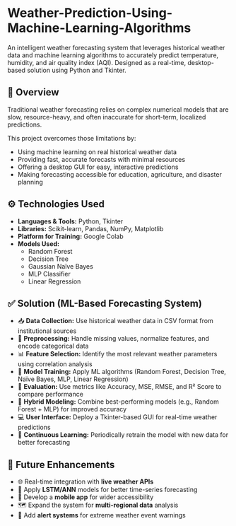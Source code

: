 # Weather-Prediction-Using-Machine-Learning-Algorithms
An intelligent weather forecasting system that leverages historical weather data and machine learning algorithms to accurately predict temperature, humidity, and air quality index (AQI). Designed as a real-time, desktop-based solution using Python and Tkinter.

## 📌 Overview

Traditional weather forecasting relies on complex numerical models that are slow, resource-heavy, and often inaccurate for short-term, localized predictions.

This project overcomes those limitations by:
- Using machine learning on real historical weather data
- Providing fast, accurate forecasts with minimal resources
- Offering a desktop GUI for easy, interactive predictions
- Making forecasting accessible for education, agriculture, and disaster planning

## ⚙️ Technologies Used

- **Languages & Tools:** Python, Tkinter
- **Libraries:** Scikit-learn, Pandas, NumPy, Matplotlib
- **Platform for Training:** Google Colab
- **Models Used:**
  - Random Forest
  - Decision Tree
  - Gaussian Naïve Bayes
  - MLP Classifier
  - Linear Regression
 
## ✅ Solution (ML-Based Forecasting System)

- 📥 **Data Collection:** Use historical weather data in CSV format from institutional sources  
- 🧹 **Preprocessing:** Handle missing values, normalize features, and encode categorical data  
- 📊 **Feature Selection:** Identify the most relevant weather parameters using correlation analysis  
- 🧠 **Model Training:** Apply ML algorithms (Random Forest, Decision Tree, Naïve Bayes, MLP, Linear Regression)  
- 🎯 **Evaluation:** Use metrics like Accuracy, MSE, RMSE, and R² Score to compare performance  
- 🧩 **Hybrid Modeling:** Combine best-performing models (e.g., Random Forest + MLP) for improved accuracy  
- 💻 **User Interface:** Deploy a Tkinter-based GUI for real-time weather predictions  
- 🔁 **Continuous Learning:** Periodically retrain the model with new data for better forecasting


## 🔭 Future Enhancements

- 🌐 Real-time integration with **live weather APIs**
- 🤖 Apply **LSTM/ANN** models for better time-series forecasting
- 📱 Develop a **mobile app** for wider accessibility
- 🗺️ Expand the system for **multi-regional data** analysis
- 🚨 Add **alert systems** for extreme weather event warnings

